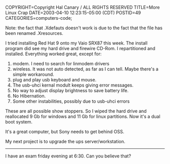 COPYRIGHT=Copyright Hal Canary / ALL RIGHTS RESERVED
TITLE=More Linux Crap
DATE=2003-04-10 12:23:15-05:00 (CDT)
POSTID=49
CATEGORIES=computers-code;

Note: the fact that .Xdefauts doesn't work is due to the fact that the file has been renamed .Xresources.

I tried installing Red Hat 9 onto my Vaio SRX87 this week. The install program did see my hard drive and firewire CD-Rom. I repartitioned and installed. Everything worked great, except for:

1.  modem. I need to search for linmodem drivers
2.  wireless. It was not auto detected, as far as I can tell. Maybe there's a simple workaround.
3.  plug and play usb keyboard and mouse.
4.  The usb-uhci kernal modult keeps giving error messages.
5.  No way to adjust display brightness to save battery life.
6.  No Hibernation.
7.  Some other instabilities, possibly due to usb-uhci errors

These are all possible show stoppers. So I wiped the hard drive and reallocated 9 Gb for windows and 11 Gb for linux partitions. Now it's a dual boot system.

It's a great computer, but Sony needs to get behind OSS.

My next project is to upgrade the ups server/workstation.

* * *

I have an exam friday evening at 6:30. Can you believe that?
